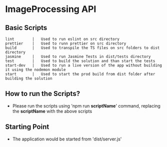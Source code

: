 # ImageProcessing API

## Basic Scripts

    lint        |   Used to run eslint on src directory
    prettier    |   Used to runn prettier on src directory
    build       |   Used to transpile the TS files on src folders to dist directory
    jasmine     |   Used to run Jasmine Tests in dist/tests directory
    test        |   Used to build the solution and than start the tests
    start-dev   |   Used to run a live version of the app without building it using the nodemon module
    start       |   Used to start the prod build from dist folder after building the solution

## How to run the Scripts?

- Please run the scripts using 'npm run **scriptName**' command, replacing the **scriptName** with the above scripts

## Starting Point

- The application would be started from 'dist/server.js'
